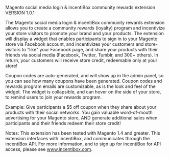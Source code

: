 Magento social media login & incentiBox community rewards extension
VERSION 1.0.1

The Magento social media login & incentiBox community rewards extension allows you to create a community rewards (loyalty) program and incentivize your store visitors to promote your brand and your products. The extension will display a widget that enables participants to sign in to your Magento store via Facebook account, and incentivizes your customers and store-visitors to "like" your Facebook page, and share your products with their friends via social media (Facebook, Twitter, Tumblr, and 300+ others). In return, your customers will receive store credit, redeemable only at your store!

Coupon codes are auto-generated, and will show up in the admin panel, so you can see how many coupons have been generated. Coupon codes and rewards program emails are customizable, as is the look and feel of the widget. The widget is collapsible, and can hover on the side of your store, to remind users to join your rewards program.

Example: Give participants a $5 off coupon when they share about your products with their social networks. You gain valuable word-of-mouth advertising for your Magento store, AND generate additional sales when participants and their friends redeem their store credit!

Notes: This extension has been tested with Magento 1.4 and greater. This extension interfaces with incentiBox, and communicates through the incentiBox API. For more information, and to sign up for incentiBox for API access, please see www.incentibox.com.
